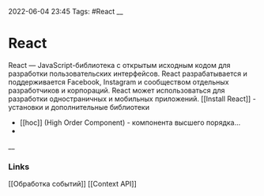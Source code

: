 2022-06-04 23:45
Tags: #React
__
# React
React — JavaScript-библиотека с открытым исходным кодом для разработки пользовательских интерфейсов. React разрабатывается и поддерживается Facebook, Instagram и сообществом отдельных разработчиков и корпораций. React может использоваться для разработки одностраничных и мобильных приложений.
[[Install React]] - установки и дополнительные библиотеки

- [[hoc]] (High Order Component) - компонента высшего порядка...
- 
__
### Links
[[Обработка событий]] [[Context API]]